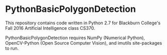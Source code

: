 # PythonBasicPolygonDetection
This repository contains code written in Python 2.7 for Blackburn College's Fall 2016 Artificial Intelligence class CS370.

PythonBasicPolygonDetection requires NumPy (Numerical Python), OpenCV-Python (Open Source Computer Vision), and imutils site-packages to run.
